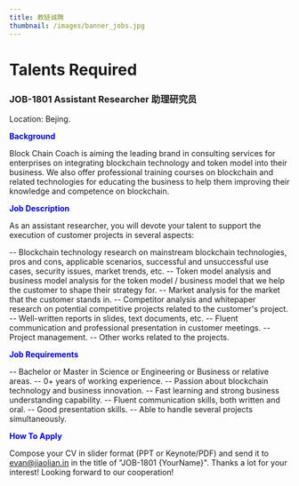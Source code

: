 ```yaml
---
title: 教链诚聘
thumbnail: /images/banner_jobs.jpg
---
```


# Talents Required
  
### JOB-1801 Assistant Researcher 助理研究员

Location: Bejing.

<span style="color:blue;font-weight:bold">Background</span>

Block Chain Coach is aiming the leading brand in consulting services for enterprises on integrating blockchain technology and token model into their business. We also offer professional training courses on blockchain and related technologies for educating the business to help them improving their knowledge and competence on blockchain.

<span style="color:blue;font-weight:bold">Job Description</span>

As an assistant researcher, you will devote your talent to support the execution of customer projects in several aspects:

-- Blockchain technology research on mainstream blockchain technologies, pros and cons, applicable scenarios, successful and unsuccessful use cases, security issues, market trends, etc.
-- Token model analysis and business model analysis for the token model / business model that we help the customer to shape their strategy for.
-- Market analysis for the market that the customer stands in.
-- Competitor analysis and whitepaper research on potential competitive projects related to the customer's project.
-- Well-written reports in slides, text documents, etc.
-- Fluent communication and professional presentation in customer meetings.
-- Project management.
-- Other works related to the projects.

<span style="color:blue;font-weight:bold">Job Requirements</span>

-- Bachelor or Master in Science or Engineering or Business or relative areas.
-- 0+ years of working experience.
-- Passion about blockchain technology and business innovation.
-- Fast learning and strong business understanding capability.
-- Fluent communication skills, both written and oral.
-- Good presentation skills.
-- Able to handle several projects simultaneously.

<span style="color:blue;font-weight:bold">How To Apply</span>

Compose your CV in slider format (PPT or Keynote/PDF) and send it to evan@jiaolian.in in the title of "JOB-1801 {YourName}". Thanks a lot for your interest! Looking forward to our cooperation!

